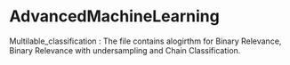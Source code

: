 # AdvancedMachineLearning
Multilable_classification : The file contains alogirthm for Binary Relevance, Binary Relevance with undersampling and Chain Classification.
